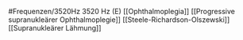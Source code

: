 #Frequenzen/3520Hz
3520 Hz (E)
[[Ophthalmoplegia]]
[[Progressive supranukleärer Ophthalmoplegie]]
[[Steele-Richardson-Olszewski]]
[[Supranukleärer Lähmung]]